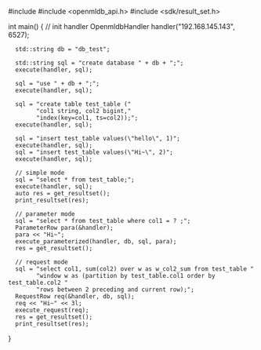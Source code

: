 #include <iostream>
#include <openmldb_api.h>
#include <sdk/result_set.h>

int main()
{
      // init handler
      OpenmldbHandler handler("192.168.145.143", 6527);

      std::string db = "db_test";

      std::string sql = "create database " + db + ";";
      execute(handler, sql);

      sql = "use " + db + ";";
      execute(handler, sql);

      sql = "create table test_table ("
            "col1 string, col2 bigint,"
            "index(key=col1, ts=col2));";
      execute(handler, sql);

      sql = "insert test_table values(\"hello\", 1)";
      execute(handler, sql);
      sql = "insert test_table values(\"Hi~\", 2)";
      execute(handler, sql);

      // simple mode
      sql = "select * from test_table;";
      execute(handler, sql);
      auto res = get_resultset();
      print_resultset(res);

      // parameter mode
      sql = "select * from test_table where col1 = ? ;";
      ParameterRow para(&handler);
      para << "Hi~";
      execute_parameterized(handler, db, sql, para);
      res = get_resultset();

      // request mode
      sql = "select col1, sum(col2) over w as w_col2_sum from test_table "
            "window w as (partition by test_table.col1 order by test_table.col2 "
            "rows between 2 preceding and current row);";
      RequestRow req(&handler, db, sql);
      req << "Hi~" << 3l;
      execute_request(req);
      res = get_resultset();
      print_resultset(res);
}